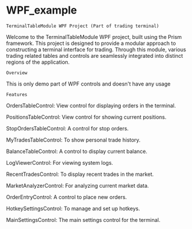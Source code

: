 # WPF_example

```TerminalTableModule WPF Project (Part of trading terminal)```

Welcome to the TerminalTableModule WPF project, built using the Prism framework. This project is designed to provide a modular approach to constructing a terminal interface for trading. Through this module, various trading related tables and controls are seamlessly integrated into distinct regions of the application.

```Overview```

This is only demo part of WPF controls and doesn't have any usage

```Features```

OrdersTableControl: View control for displaying orders in the terminal.

PositionsTableControl: View control for showing current positions.

StopOrdersTableControl: A control for stop orders.

MyTradesTableControl: To show personal trade history.

BalanceTableControl: A control to display current balance.

LogViewerControl: For viewing system logs.

RecentTradesControl: To display recent trades in the market.

MarketAnalyzerControl: For analyzing current market data.

OrderEntryControl: A control to place new orders.

HotkeySettingsControl: To manage and set up hotkeys.

MainSettingsControl: The main settings control for the terminal.